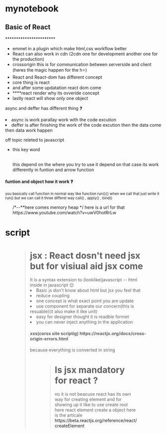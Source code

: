 # mynotebook

<h2>Basic of React </h2>
***********************
<ul>
       <li>emmet in a plugin which make html,css workflow better</li>
       <li>React can also work in cdn (2cdn one for development another one for the production)</li>
       <li>crossorigin this is for communication between serverside and client (heres the magic happen for the h⭐)</li>
       <li>React and React-dom has different concept
          <li>core thing is react </li>
          <li>and after some updatation react dom come</li>
       </li>
       <li>****react render why its ovveride concept </li> 
       <li>lastly react will show only one object</li>
</ul>       

<p>async and deffer has different thing ❓
       <li>async is work parallay work with the code excution </li>
       <li>deffer is after finishing the work of the code excution then the data come then data work happen </li>
</p>     

<p>off topic releted to javascript</p>
<ul>
       <li>this key word</li></br>
       <p>this depend on the where you try to use it depend on that case its work differently in funtion and arrow function</p>
</ul>
<p>
    <h4>   funtion and object how it work ❓ <br/> </h4>
       <small>
       you basically call function in normal way like function run(){} when we call that just write it run() but we can call it three differet way call() , apply()        , bind()
       </small>       
       
  <ol>
         /*--**here comes memory heap */
          here is a url for that
         <a>https://www.youtube.com/watch?v=uwV0hotRrLw</a>     
  </ol>
<p>
       
<h1>script</h1>

<figure>
    <blockquote >
           <h1>jsx : React dosn't need jsx but for visiual aid jsx come</h1>
       It is a syntax extension to (looklike)javascript  -- html inside in javascript 😉
           <li>Basic js don't know about html but jsx you feel that</li>  
           <li>reduce coupling</li>
           <li>one concept is what exact point you are update</li>
           <li>use component for separate our concern(this is resuable)(it also make it like unit)</li>
           <li>easy for designer thought it is readble formet</li>
           <li>
                  you can never inject anything in the application
                  <h4>xss(corss site scriptig) https://reactjs.org/docs/cross-origin-errors.html </h4>
                  because everything is converted in string
            </li>
            
  
  <figcaption>


<figure>
    <blockquote >
<h1>Is jsx mandatory for react ? </h1>
<p>
no it is not beacuse react has its own way for creating element and for showing up it like to use create root 
here react element create a object 
here is the articale <a>https://beta.reactjs.org/reference/react/createElement</a>
</p>
<figcaption>   


           
       
   



       
       


